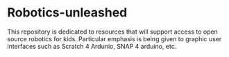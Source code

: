 # Robotics-unleashed
This repository is dedicated to resources that will support access to open source robotics for kids. Particular emphasis is being given to graphic user interfaces such as Scratch 4 Ardunio, SNAP 4 arduino, etc.
